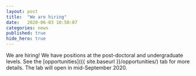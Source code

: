 ```yaml
---
layout: post
title:  "We are hiring"
date:   2020-06-03 10:50:07
categories: news
published: true
hide_hero: true
---
```


We are hiring! We have positions at the post-doctoral and undergraduate levels. See the [opportunities]({{ site.baseurl }}/opportunities/) tab for more details. The lab will open in mid-September 2020.
